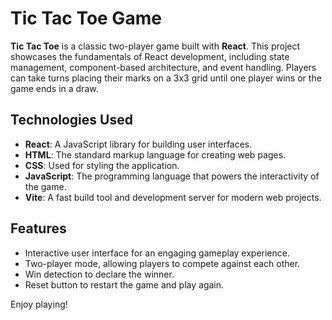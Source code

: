 # Tic Tac Toe Game

**Tic Tac Toe** is a classic two-player game built with **React**. This project showcases the fundamentals of React development, including state management, component-based architecture, and event handling. Players can take turns placing their marks on a 3x3 grid until one player wins or the game ends in a draw.

## Technologies Used

- **React**: A JavaScript library for building user interfaces.
- **HTML**: The standard markup language for creating web pages.
- **CSS**: Used for styling the application.
- **JavaScript**: The programming language that powers the interactivity of the game.
- **Vite**: A fast build tool and development server for modern web projects.

## Features

- Interactive user interface for an engaging gameplay experience.
- Two-player mode, allowing players to compete against each other.
- Win detection to declare the winner.
- Reset button to restart the game and play again.

Enjoy playing!

